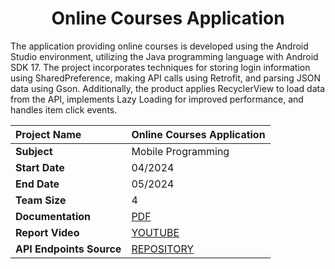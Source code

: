 <h1 align="center">Online Courses Application</h2>

The application providing online courses is developed using the Android Studio environment, utilizing the Java programming language with Android SDK 17. The project incorporates techniques for storing login information using SharedPreference, making API calls using Retrofit, and parsing JSON data using Gson. Additionally, the product applies RecyclerView to load data from the API, implements Lazy Loading for improved performance, and handles item click events.

| Project Name             | Online Courses Application                                                                   |
| :----------------------- | :------------------------------------------------------------------------------------------- |
| **Subject**              | Mobile Programming                                                                           |
| **Start Date**           | 04/2024                                                                                      |
| **End Date**             | 05/2024                                                                                      |
| **Team Size**            | 4                                                                                            |
| **Documentation**        | [PDF](https://drive.google.com/file/d/1wnKF6T_pzth-XLYiRWV0Czd9CevX_1Fe/view?usp=drive_link) |
| **Report Video**         | [YOUTUBE](https://youtu.be/I4bgSxyA7ZU)                                                      |
| **API Endpoints Source** | [REPOSITORY](https://github.com/kaytervn/Online-Courses-Web)                                 |
